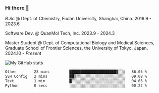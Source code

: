 ### Hi there 👋

<!--
**zephyr-zdz/zephyr-zdz** is a ✨ _special_ ✨ repository because its `README.md` (this file) appears on your GitHub profile.

Here are some ideas to get you started:

- 🔭 I’m currently working on ...
- 🌱 I’m currently learning ...
- 👯 I’m looking to collaborate on ...
- 🤔 I’m looking for help with ...
- 💬 Ask me about ...
- 📫 How to reach me: ...
- 😄 Pronouns: ...
- ⚡ Fun fact: ...
-->

_B.Sc_ @ Dept. of Chemistry, Fudan University, Shanghai, China. 2019.9 - 2023.6

Software Dev. @ QuanMol Tech, Inc. 2023.9 - 2024.3

Master Student @ Dept. of Computational Biology and Medical Sciences, Graduate School of Frontier Sciences, the University of Tokyo, Japan. 2024.10 - _Present_

![My GitHub stats](https://github-readme-stats.vercel.app/api?username=zephyr-zdz)

<!--START_SECTION:waka-->

```txt
Other        28 mins         █████████████████████▓░░░   86.05 %
SSH Config   2 mins          ██▒░░░░░░░░░░░░░░░░░░░░░░   09.08 %
Text         1 min           █░░░░░░░░░░░░░░░░░░░░░░░░   04.65 %
Python       0 secs          ░░░░░░░░░░░░░░░░░░░░░░░░░   00.22 %
```

<!--END_SECTION:waka-->
